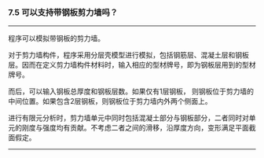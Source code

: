 ﻿### 7.5  可以支持带钢板剪力墙吗？
---

程序可以模拟带钢板的剪力墙。


对于剪力墙构件，程序采用分层壳模型进行模拟，包括钢筋层、混凝土层和钢板层。因而在定义剪力墙构件材料时，输入相应的型材牌号，即为钢板层用到的型材牌号。





而后，可以输入钢板总厚度和钢板层数。如果仅有1层钢板， 则钢板位于剪力墙的中间位置。如果包含2层钢板，则钢板位于剪力墙内外两个侧面上。





进行有限元分析时，剪力墙单元中同时包括混凝土部分与钢板部分，二者同时对单元的刚度与强度均有贡献。不考虑二者之间的滑移，沿厚度方向，变形满足平面截面假定。


---
